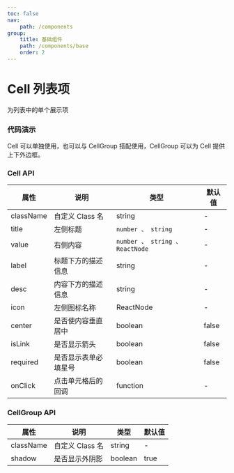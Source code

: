 ```yaml
---
toc: false
nav:
    path: /components
group:
    title: 基础组件
    path: /components/base
    order: 2
---
```


# Cell 列表项

为列表中的单个展示项

### 代码演示

Cell 可以单独使用，也可以与 CellGroup 搭配使用，CellGroup 可以为 Cell 提供上下外边框。

<code src="./demo/index.tsx"></code>

### Cell API

| 属性      | 说明                 | 类型                           | 默认值 |
| --------- | -------------------- | ------------------------------ | ------ |
| className | 自定义 Class 名      | string                         | -      |
| title     | 左侧标题             | `number 、 string`             | -      |
| value     | 右侧内容             | `number 、 string 、ReactNode` | -      |
| label     | 标题下方的描述信息   | string                         | -      |
| desc      | 内容下方的描述信息   | string                         | -      |
| icon      | 左侧图标名称         | ReactNode                      | -      |
| center    | 是否使内容垂直居中   | boolean                        | false  |
| isLink    | 是否显示箭头         | boolean                        | false  |
| required  | 是否显示表单必填星号 | boolean                        | false  |
| onClick   | 点击单元格后的回调   | function                       | -      |

### CellGroup API

| 属性      | 说明             | 类型    | 默认值 |
| --------- | ---------------- | ------- | ------ |
| className | 自定义 Class 名  | string  | -      |
| shadow    | 是否显示外阴影   | boolean | true   |
